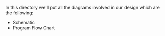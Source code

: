 In this directory we'll put all the diagrams involved in our design which are the following:
- Schematic
- Program Flow Chart

